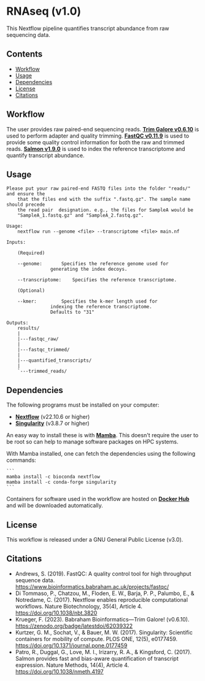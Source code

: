 # RNAseq (v1.0)

This Nextflow pipeline quantifies transcript abundance from raw sequencing data.

## Contents
- [Workflow](#workflow)
- [Usage](#usage)
- [Dependencies](#dependencies)
- [License](#license)
- [Citations](#citations)

Workflow
--------
The user provides raw paired-end sequencing reads. [**Trim Galore v0.6.10**](https://github.com/FelixKrueger/TrimGalore) is used to perform adapter and quality trimming. [**FastQC v0.11.9**](https://www.bioinformatics.babraham.ac.uk/projects/fastqc/) is used to provide some quality control information for both the raw and trimmed reads. [**Salmon v1.9.0**](https://salmon.readthedocs.io/en/latest/) is used to index the reference transcriptome and quantify transcript abundance.

Usage
-----
	Please put your raw paired-end FASTQ files into the folder "reads/" and ensure the 
		that the files end with the suffix ".fastq.gz". The sample name should precede
		the read pair  designation. e.g., the files for SampleA would be 
		"SampleA_1.fastq.gz" and "SampleA_2.fastq.gz".
	
	Usage:
		nextflow run --genome <file> --transcriptome <file> main.nf
	
	Inputs:
	
		(Required)
		
		--genome:		Specifies the reference genome used for
					generating the index decoys.
						
		--transcriptome:	Specifies the reference transcriptome.	
			
		(Optional)
		
		--kmer:			Specifies the k-mer length used for
					indexing the reference transcriptome.
					Defaults to "31"
							
	Outputs:
		results/    
		|
		|---fastqc_raw/
		|
		|---fastqc_trimmed/
		|
		|---quantified_transcripts/
		|
		`---trimmed_reads/
    
Dependencies 
------------
The following programs must be installed on your computer:
* [**Nextflow**](https://github.com/nextflow-io/nextflow) (v22.10.6 or higher)
* [**Singularity**](https://docs.sylabs.io/guides/3.0/user-guide/installation.html) (v3.8.7 or higher)
 
An easy way to install these is with [**Mamba**](https://github.com/mamba-org/mamba). This doesn't require the user to be root so can help to manage software packages on HPC systems.

With Mamba installed, one can fetch the dependencies using the following commands:
````
```
mamba install -c bioconda nextflow
mamba install -c conda-forge singularity
```
````

Containers for software used in the workflow are hosted on [**Docker Hub**](https://hub.docker.com/u/bryoinformatics) and will be downloaded automatically.

License
-------
This workflow is released under a GNU General Public License (v3.0).

Citations
---------
* Andrews, S. (2019). FastQC: A quality control tool for high throughput sequence data. https://www.bioinformatics.babraham.ac.uk/projects/fastqc/
* Di Tommaso, P., Chatzou, M., Floden, E. W., Barja, P. P., Palumbo, E., & Notredame, C. (2017). Nextflow enables reproducible computational workflows. Nature Biotechnology, 35(4), Article 4. https://doi.org/10.1038/nbt.3820
* Krueger, F. (2023). Babraham Bioinformatics—Trim Galore! (v0.6.10). https://zenodo.org/badge/latestdoi/62039322
* Kurtzer, G. M., Sochat, V., & Bauer, M. W. (2017). Singularity: Scientific containers for mobility of compute. PLOS ONE, 12(5), e0177459. https://doi.org/10.1371/journal.pone.0177459
* Patro, R., Duggal, G., Love, M. I., Irizarry, R. A., & Kingsford, C. (2017). Salmon provides fast and bias-aware quantification of transcript expression. Nature Methods, 14(4), Article 4. https://doi.org/10.1038/nmeth.4197


